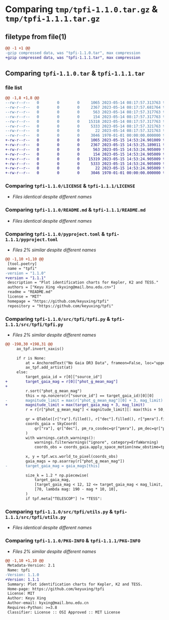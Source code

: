 # Comparing `tmp/tpfi-1.1.0.tar.gz` & `tmp/tpfi-1.1.1.tar.gz`

## filetype from file(1)

```diff
@@ -1 +1 @@
-gzip compressed data, was "tpfi-1.1.0.tar", max compression
+gzip compressed data, was "tpfi-1.1.1.tar", max compression
```

## Comparing `tpfi-1.1.0.tar` & `tpfi-1.1.1.tar`

### file list

```diff
@@ -1,8 +1,8 @@
--rw-r--r--   0        0        0     1065 2023-05-14 08:17:57.313763 tpfi-1.1.0/LICENSE
--rw-r--r--   0        0        0     2367 2023-05-14 08:17:57.681764 tpfi-1.1.0/README.md
--rw-r--r--   0        0        0      563 2023-05-14 08:17:57.317763 tpfi-1.1.0/pyproject.toml
--rw-r--r--   0        0        0      154 2023-05-14 08:17:57.317763 tpfi-1.1.0/src/tpfi/__init__.py
--rw-r--r--   0        0        0    15318 2023-05-14 08:17:57.317763 tpfi-1.1.0/src/tpfi/tpfi.py
--rw-r--r--   0        0        0     5333 2023-05-14 08:17:57.321763 tpfi-1.1.0/src/tpfi/utils.py
--rw-r--r--   0        0        0       22 2023-05-14 08:17:57.321763 tpfi-1.1.0/src/tpfi/version.py
--rw-r--r--   0        0        0     3046 1970-01-01 00:00:00.000000 tpfi-1.1.0/PKG-INFO
+-rw-r--r--   0        0        0     1065 2023-05-15 14:53:24.901009 tpfi-1.1.1/LICENSE
+-rw-r--r--   0        0        0     2367 2023-05-15 14:53:25.189011 tpfi-1.1.1/README.md
+-rw-r--r--   0        0        0      563 2023-05-15 14:53:24.905009 tpfi-1.1.1/pyproject.toml
+-rw-r--r--   0        0        0      154 2023-05-15 14:53:24.905009 tpfi-1.1.1/src/tpfi/__init__.py
+-rw-r--r--   0        0        0    15319 2023-05-15 14:53:24.905009 tpfi-1.1.1/src/tpfi/tpfi.py
+-rw-r--r--   0        0        0     5333 2023-05-15 14:53:24.905009 tpfi-1.1.1/src/tpfi/utils.py
+-rw-r--r--   0        0        0       22 2023-05-15 14:53:24.905009 tpfi-1.1.1/src/tpfi/version.py
+-rw-r--r--   0        0        0     3046 1970-01-01 00:00:00.000000 tpfi-1.1.1/PKG-INFO
```

### Comparing `tpfi-1.1.0/LICENSE` & `tpfi-1.1.1/LICENSE`

 * *Files identical despite different names*

### Comparing `tpfi-1.1.0/README.md` & `tpfi-1.1.1/README.md`

 * *Files identical despite different names*

### Comparing `tpfi-1.1.0/pyproject.toml` & `tpfi-1.1.1/pyproject.toml`

 * *Files 2% similar despite different names*

```diff
@@ -1,10 +1,10 @@
 [tool.poetry]
 name = "tpfi"
-version = "1.1.0"
+version = "1.1.1"
 description = "Plot identification charts for Kepler, K2 and TESS."
 authors = ["Keyu Xing <kyxing@mail.bnu.edu.cn>"]
 readme = "README.md"
 license = "MIT"
 homepage = "https://github.com/keyuxing/tpfi"
 repository = "https://github.com/keyuxing/tpfi"
```

### Comparing `tpfi-1.1.0/src/tpfi/tpfi.py` & `tpfi-1.1.1/src/tpfi/tpfi.py`

 * *Files 2% similar despite different names*

```diff
@@ -198,30 +198,31 @@
     ax_tpf.invert_xaxis()
 
     if r is None:
         at = AnchoredText("No Gaia DR3 Data", frameon=False, loc="upper left", prop=dict(size=13))
         ax_tpf.add_artist(at)
     else:
         target_gaia_id = r[0]["source_id"]
+        target_gaia_mag = r[0]["phot_g_mean_mag"]
+
         r.sort("phot_g_mean_mag")
         this = np.nonzero(r["source_id"] == target_gaia_id)[0][0]
-        magnitude_limit = max(r["phot_g_mean_mag"][0] + 3, mag_limit)
+        magnitude_limit = max(target_gaia_mag + 3, mag_limit)
         r = r[r["phot_g_mean_mag"] < magnitude_limit][: max(this + 50, 300)]
 
         qr = QTable([r["ra"].filled(), r["dec"].filled(), r["pmra"].filled(0), r["pmdec"].filled(0)])
         coords_gaia = SkyCoord(
             qr["ra"], qr["dec"], pm_ra_cosdec=qr["pmra"], pm_dec=qr["pmdec"], frame="icrs", obstime=REF_EPOCH
         )
         with warnings.catch_warnings():
             warnings.filterwarnings("ignore", category=ErfaWarning)
             coords_obs = coords_gaia.apply_space_motion(new_obstime=tpf.time[0])
 
         x, y = tpf.wcs.world_to_pixel(coords_obs)
         gaia_mags = np.asarray(r["phot_g_mean_mag"])
-        target_gaia_mag = gaia_mags[this]
 
         size_k = 1.2 * np.piecewise(
             target_gaia_mag,
             [target_gaia_mag < 12, 12 <= target_gaia_mag < mag_limit, target_gaia_mag > mag_limit],
             [70, lambda mag: 190 - mag * 10, 10],
         )
         if tpf.meta["TELESCOP"] != "TESS":
```

### Comparing `tpfi-1.1.0/src/tpfi/utils.py` & `tpfi-1.1.1/src/tpfi/utils.py`

 * *Files identical despite different names*

### Comparing `tpfi-1.1.0/PKG-INFO` & `tpfi-1.1.1/PKG-INFO`

 * *Files 2% similar despite different names*

```diff
@@ -1,10 +1,10 @@
 Metadata-Version: 2.1
 Name: tpfi
-Version: 1.1.0
+Version: 1.1.1
 Summary: Plot identification charts for Kepler, K2 and TESS.
 Home-page: https://github.com/keyuxing/tpfi
 License: MIT
 Author: Keyu Xing
 Author-email: kyxing@mail.bnu.edu.cn
 Requires-Python: >=3.8
 Classifier: License :: OSI Approved :: MIT License
```

